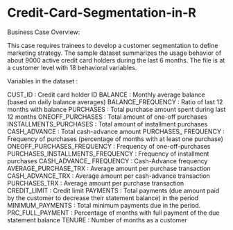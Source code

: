 # Credit-Card-Segmentation-in-R

Business Case Overview:

This case requires trainees to develop a customer segmentation to define marketing strategy. The
sample dataset summarizes the usage behavior of about 9000 active credit card holders during the
last 6 months. The file is at a customer level with 18 behavioral variables.


Variables in the dataset :

CUST_ID                          : Credit card holder ID
BALANCE                          : Monthly average balance (based on daily balance averages)
BALANCE_FREQUENCY                : Ratio of last 12 months with balance
PURCHASES                        : Total purchase amount spent during last 12 months
ONEOFF_PURCHASES                 : Total amount of one-off purchases
INSTALLMENTS_PURCHASES           : Total amount of installment purchases
CASH_ADVANCE                     : Total cash-advance amount
PURCHASES_ FREQUENCY             : Frequency of purchases (percentage of months with at least one purchase)
ONEOFF_PURCHASES_FREQUENCY       : Frequency of one-off-purchases
PURCHASES_INSTALLMENTS_FREQUENCY : Frequency of installment purchases
CASH_ADVANCE_ FREQUENCY          : Cash-Advance frequency
AVERAGE_PURCHASE_TRX             : Average amount per purchase transaction
CASH_ADVANCE_TRX                 : Average amount per cash-advance transaction
PURCHASES_TRX                    : Average amount per purchase transaction
CREDIT_LIMIT                     : Credit limit
PAYMENTS                         : Total payments (due amount paid by the customer to decrease their statement balance) in the period
MINIMUM_PAYMENTS                 : Total minimum payments due in the period.
PRC_FULL_PAYMENT                 : Percentage of months with full payment of the due statement balance
TENURE                           : Number of months as a customer
